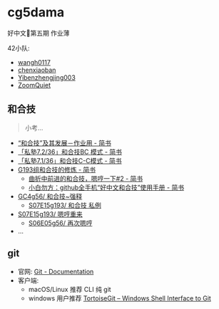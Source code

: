 # cg5dama
好中文🍏第五期 作业薄

42小队:

- [wangh0117](https://github.com/wangh0117)
- [chenxiaoban](https://github.com/chenxiaoban)
- [Yibenzhengjing003](https://github.com/Yibenzhengjing003)
- [ZoomQuiet](https://github.com/ZoomQuiet)


## 和合技
> 小考...

- [“和合技”及其发展－作业用 - 简书](https://www.jianshu.com/p/389403927fa7)
- [「私塾7.2/36」和合技BC 模式 - 简书](https://www.jianshu.com/p/ba524d020a06)
- [「私塾7.1/36」和合技C-C模式 - 简书](https://www.jianshu.com/p/d90f5df63e18)
- [G193组和合技的修炼 - 简书](https://www.jianshu.com/p/ba46b38cc36e)
    + [曲折中前进的和合技，嗯哼一下#2 - 简书](https://www.jianshu.com/p/a991d59c218e)
    + [小白勿方：github全手机“好中文和合技”使用手册 - 简书](https://www.jianshu.com/p/63be2a0ced78)
- [GC4g56/ 和合技~强释](https://blog.zoomquiet.io/170211-GC4g56-define-mergging.html)
    + [S07E15g193/ 和合技 私例](https://blog.zoomquiet.io/170314-S07E15g193-examples.html)
- [S07E15g193/ 嗯哼重来](https://blog.zoomquiet.io/170314-S07E15g193-re-hummm.html)
    + [S06E05g56/ 再次嗯哼](https://blog.zoomquiet.io/170305-S06E05g56-re-humm.html)
- ...

## git 

- 官网: [Git - Documentation](https://git-scm.com/doc)
- 客户端:
    + macOS/Linux 推荐 CLI 纯 git
    + windows 用户推荐 [TortoiseGit – Windows Shell Interface to Git](https://tortoisegit.org/)

